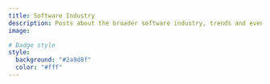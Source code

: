 ```yaml
---
title: Software Industry
description: Posts about the broader software industry, trends and events.
image:

# Badge style
style:
  background: "#2a9d8f"
  color: "#fff"
---
```

